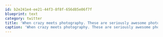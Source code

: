 ```yaml
---
id: b2e241e4-ee21-44f3-8f8f-656d85e06f7f
blueprint: text
category: twitter
title: 'When crazy meets photography. These are seriously awesome photos by seriously ballsy people: http://bit.ly/cpcRd1'
caption: 'When crazy meets photography. These are seriously awesome photos by seriously ballsy people: http://bit.ly/cpcRd1'
---
```


